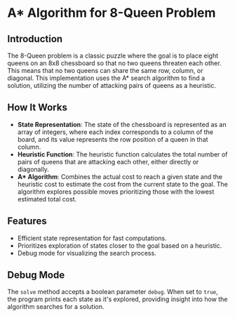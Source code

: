 # A* Algorithm for 8-Queen Problem

## Introduction
The 8-Queen problem is a classic puzzle where the goal is to place eight queens on an 8x8 chessboard so that no two queens threaten each other. This means that no two queens can share the same row, column, or diagonal. This implementation uses the A* search algorithm to find a solution, utilizing the number of attacking pairs of queens as a heuristic.

## How It Works
- **State Representation**: The state of the chessboard is represented as an array of integers, where each index corresponds to a column of the board, and its value represents the row position of a queen in that column.
- **Heuristic Function**: The heuristic function calculates the total number of pairs of queens that are attacking each other, either directly or diagonally.
- **A\* Algorithm**: Combines the actual cost to reach a given state and the heuristic cost to estimate the cost from the current state to the goal. The algorithm explores possible moves prioritizing those with the lowest estimated total cost.

## Features
- Efficient state representation for fast computations.
- Prioritizes exploration of states closer to the goal based on a heuristic.
- Debug mode for visualizing the search process.

## Debug Mode
The `solve` method accepts a boolean parameter `debug`. When set to `true`, the program prints each state as it's explored, providing insight into how the algorithm searches for a solution.

